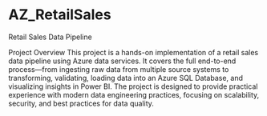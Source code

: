 # AZ_RetailSales
Retail Sales Data Pipeline

Project Overview
This project is a hands-on implementation of a retail sales data pipeline using Azure data services. It covers the full end-to-end process—from ingesting raw data from multiple source systems to transforming, validating, loading data into an Azure SQL Database, and visualizing insights in Power BI. The project is designed to provide practical experience with modern data engineering practices, focusing on scalability, security, and best practices for data quality.
